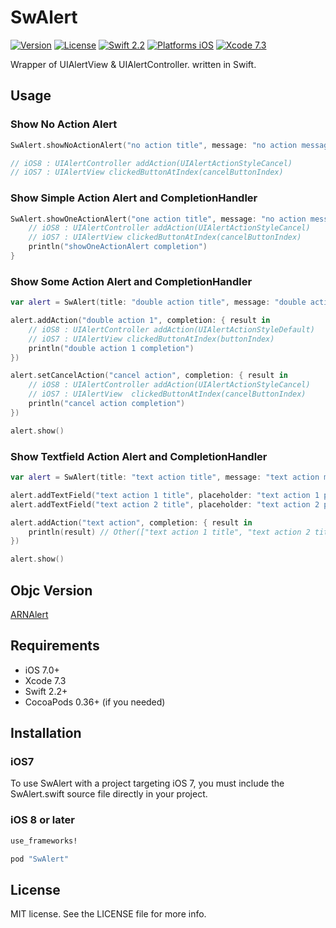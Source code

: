 # SwAlert

[![Version](https://img.shields.io/cocoapods/v/SwAlert.svg?style=flat)](http://cocoadocs.org/docsets/SwAlert)
[![License](https://img.shields.io/cocoapods/l/SwAlert.svg?style=flat)](http://cocoadocs.org/docsets/SwAlert)
[![Swift 2.2](https://img.shields.io/badge/Swift-2.2-orange.svg?style=flat)](https://developer.apple.com/swift/)
[![Platforms iOS](https://img.shields.io/badge/Platforms-iOS-lightgray.svg?style=flat)](https://developer.apple.com/swift/)
[![Xcode 7.3](https://img.shields.io/badge/Xcode-7.3+-blue.svg?style=flat)](https://developer.apple.com/swift/)

Wrapper of UIAlertView & UIAlertController. written in Swift.

## Usage

### Show No Action Alert

```swift
SwAlert.showNoActionAlert("no action title", message: "no action message", buttonTitle: "button title")

// iOS8 : UIAlertController addAction(UIAlertActionStyleCancel)
// iOS7 : UIAlertView clickedButtonAtIndex(cancelButtonIndex)
```

### Show Simple Action Alert and CompletionHandler

```swift
SwAlert.showOneActionAlert("one action title", message: "no action message", buttonTitle: "button title") { result in
    // iOS8 : UIAlertController addAction(UIAlertActionStyleCancel)
    // iOS7 : UIAlertView clickedButtonAtIndex(cancelButtonIndex)
    println("showOneActionAlert completion")
}
```

### Show Some Action Alert and CompletionHandler

```swift
var alert = SwAlert(title: "double action title", message: "double action message")

alert.addAction("double action 1", completion: { result in
    // iOS8 : UIAlertController addAction(UIAlertActionStyleDefault)
    // iOS7 : UIAlertView clickedButtonAtIndex(buttonIndex)
    println("double action 1 completion")
})

alert.setCancelAction("cancel action", completion: { result in
    // iOS8 : UIAlertController addAction(UIAlertActionStyleCancel)
    // iOS7 : UIAlertView  clickedButtonAtIndex(cancelButtonIndex)
    println("cancel action completion")
})

alert.show()
```

### Show Textfield Action Alert and CompletionHandler

```swift
var alert = SwAlert(title: "text action title", message: "text action message")

alert.addTextField("text action 1 title", placeholder: "text action 1 placeholder")
alert.addTextField("text action 2 title", placeholder: "text action 2 placeholder")

alert.addAction("text action", completion: { result in
    println(result) // Other(["text action 1 title", "text action 2 title"])
})

alert.show()
```

## Objc Version

[ARNAlert](https://github.com/xxxAIRINxxx/ARNAlert)


## Requirements

* iOS 7.0+
* Xcode 7.3
* Swift 2.2+
* CocoaPods 0.36+ (if you needed)

## Installation

### iOS7

To use SwAlert with a project targeting iOS 7, you must include the
SwAlert.swift source file directly in your project.

### iOS 8 or later

```ruby
use_frameworks!

pod "SwAlert"
```

## License

MIT license. See the LICENSE file for more info.
